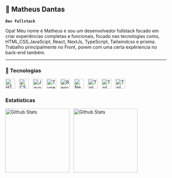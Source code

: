 ## 👾 Matheus Dantas

**`Dev Fullstack`**

Opa! Meu nome é Matheus e sou um desenvolvedor fullstack focado em criar experiências completas e funcionais, focado nas tecnologias como, HTML,CSS,JavaScipt, React, NextJs, TypeScript, Tailwindcss e prisma. Trabalho principalmente no Front, porem com uma certa expêriencia no back-end também.

---
### 👾 Tecnologias

<div>


<img
align="left"
alt="HTML"
title="HTML"
style="padding-right: 10px;"
width="30px"
src="https://cdn.jsdelivr.net/gh/devicons/devicon@latest/icons/html5/html5-original.svg"
/>


<img
align="left"
alt="CSS"
title="CSS"
style="padding-right: 10px;"
width="30px"
src="https://cdn.jsdelivr.net/gh/devicons/devicon@latest/icons/css3/css3-original.svg"
/>

<img
align="left"
alt="JavaScrip"
title="JavaScrip"
style="padding-right: 10px;"
width="30px"
src="https://cdn.jsdelivr.net/gh/devicons/devicon@latest/icons/javascript/javascript-original.svg"
/>

<img
align="left"
alt="Typescript"
title="TypeScript"
style="padding-right: 10px;"
width="30px"
src="https://cdn.jsdelivr.net/gh/devicons/devicon@latest/icons/typescript/typescript-original.svg"
/>

<img
align="left"
alt="React"
title="React"
style="padding-right: 10px;"
width="30px"
src="https://cdn.jsdelivr.net/gh/devicons/devicon@latest/icons/react/react-original.svg"
/>

<img
align="left"
alt="Nextjs"
title="Nextjs"
style="padding-right: 10px;"
width="30px"
src="https://cdn.jsdelivr.net/gh/devicons/devicon@latest/icons/nextjs/nextjs-original.svg" 
/>

<img
align="left"
alt="Tailwindcss"
title="Tailwindcss"
style="padding-right: 10px;"
width="30px"
src="https://cdn.jsdelivr.net/gh/devicons/devicon@latest/icons/tailwindcss/tailwindcss-original.svg"
/>

<img
align="left"
alt="Tailwindcss"
title="Tailwindcss"
style="padding-right: 10px;"
width="30px"
src="https://cdn.jsdelivr.net/gh/devicons/devicon@latest/icons/nodejs/nodejs-original.svg"
/>

<img
align="left"
alt="Tailwindcss"
title="Tailwindcss"
style="padding-right: 10px;"
width="30px"
src="https://cdn.jsdelivr.net/gh/devicons/devicon@latest/icons/prisma/prisma-original.svg"
/>
</div>

<br/>
<br/>

### Estatisticas


<img
align="left"
alt="Github Stats"
style="padding-right: 10px;"
height="200"
src="https://github-readme-stats.vercel.app/api?username=Math3uso&show_icons=true&theme=radical"
/>

<img
align="left"
alt="Github Stats"
style="padding-right: 10px ;"
height="200"
src="https://github-readme-stats.vercel.app/api/top-langs/?username=Math3uso&theme=radical&custom_title=Tecnologías&layout=compact"
/>
